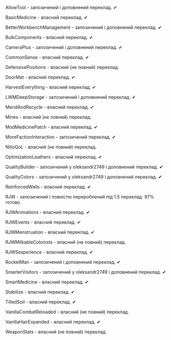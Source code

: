 AllowTool - запозичений і доповнений переклад. ✔

BasicMedicine - власний переклад. ✔

BetterWorkbenchManagement - запозичений і доповнений переклад. ✔

BulkComponents - власний переклад. ✔

CameraPlus - запозичений і доповнений переклад. ✔

CommonSense - власний переклад. ✔

DefensivePositions - власний (не повний) переклад.

DoorMat - власний переклад. ✔

HarvestEverything - власний переклад. ✔

LWMDeepStorage - запозичений і доповнений переклад. ✔

MendAndRecycle - власний переклад. ✔

Mines - власний (не повний) переклад.

ModMedicinePatch - власний переклад. ✔

MoreFactionInteraction - запозичений переклад. ✔

NiiloQoL - власний (не повний) переклад.

OptimizationLeathers - власний переклад. ✔

QualityBuilder - запозичений у oleksandr2749 і доповнений переклад. ✔

QualityColors - запозичений у oleksandr2749 і доповнений переклад. ✔

ReinforcedWalls - власний переклад. ✔

RJW - запозичений і повністю перероблений під 1.5 переклад. 97% готово.

RJWAnimations - власний переклад. ✔

RJWEvents - власний переклад. ✔

RJWMenstruation - власний переклад. ✔

RJWMilkableColonists - власний (не повний) переклад.

RJWSexperience - власний переклад. ✔

RocketMan - запозичений і доповнений переклад. ✔

SmarterVisitors - запозичений у oleksandr2749 і доповнений переклад. ✔

SmartMedicine - власний переклад. ✔

Stabilize - власний переклад. ✔

TilledSoil - власний переклад. ✔

VanillaCombatReloaded - власний (не повний) переклад.

VanillaHairExpanded - власний переклад. ✔

WeaponStats - власний (не повний) переклад.
